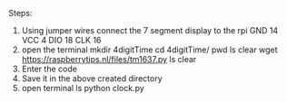 Steps:
1. Using jumper wires connect the 7 segment display to the rpi 
	GND 14
	VCC 4
	DIO 18
	CLK 16
2. open the terminal
	mkdir 4digitTime
	cd 4digitTime/
	pwd
	ls
	clear
	wget https://raspberrytips.nl/files/tm1637.py
	ls
	clear
3. Enter the code
4. Save it in the above created directory
5. open terminal
	ls
	python clock.py
